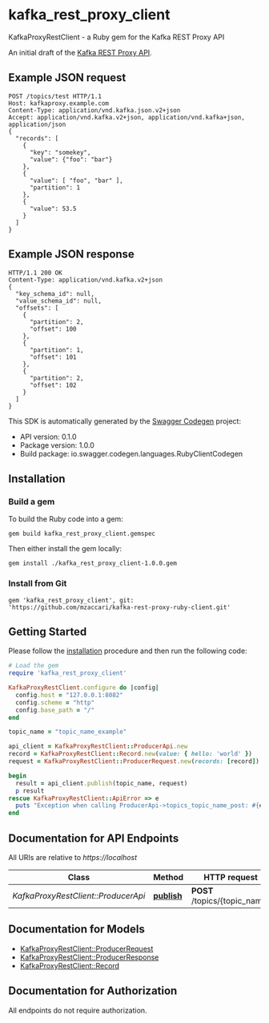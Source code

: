 # kafka_rest_proxy_client

KafkaProxyRestClient - a Ruby gem for the Kafka REST Proxy API

An initial draft of the [Kafka REST Proxy API](https://github.com/confluentinc/kafka-rest).  

## Example JSON request   

```
POST /topics/test HTTP/1.1
Host: kafkaproxy.example.com
Content-Type: application/vnd.kafka.json.v2+json
Accept: application/vnd.kafka.v2+json, application/vnd.kafka+json, application/json
{
  "records": [
    {
      "key": "somekey",
      "value": {"foo": "bar"}
    },
    {
      "value": [ "foo", "bar" ],
      "partition": 1
    },
    {
      "value": 53.5
    }
  ]
}
```

## Example JSON response

```
HTTP/1.1 200 OK
Content-Type: application/vnd.kafka.v2+json
{
  "key_schema_id": null,
  "value_schema_id": null,
  "offsets": [
    {
      "partition": 2,
      "offset": 100
    },
    {
      "partition": 1,
      "offset": 101
    },
    {
      "partition": 2,
      "offset": 102
    }
  ]
}
```

This SDK is automatically generated by the [Swagger Codegen](https://github.com/swagger-api/swagger-codegen) project:

- API version: 0.1.0
- Package version: 1.0.0
- Build package: io.swagger.codegen.languages.RubyClientCodegen

## Installation

### Build a gem

To build the Ruby code into a gem:

```shell
gem build kafka_rest_proxy_client.gemspec
```

Then either install the gem locally:

```shell
gem install ./kafka_rest_proxy_client-1.0.0.gem
```


### Install from Git

    gem 'kafka_rest_proxy_client', git: 'https://github.com/mzaccari/kafka-rest-proxy-ruby-client.git'


## Getting Started

Please follow the [installation](#installation) procedure and then run the following code:
```ruby
# Load the gem
require 'kafka_rest_proxy_client'

KafkaProxyRestClient.configure do |config|
  config.host = "127.0.0.1:8082"
  config.scheme = "http"
  config.base_path = "/"
end

topic_name = "topic_name_example"

api_client = KafkaProxyRestClient::ProducerApi.new
record = KafkaProxyRestClient::Record.new(value: { hello: 'world' })
request = KafkaProxyRestClient::ProducerRequest.new(records: [record])

begin
  result = api_client.publish(topic_name, request)
  p result
rescue KafkaProxyRestClient::ApiError => e
  puts "Exception when calling ProducerApi->topics_topic_name_post: #{e}"
end

```

## Documentation for API Endpoints

All URIs are relative to *https://localhost*

Class | Method | HTTP request | Description
------------ | ------------- | ------------- | -------------
*KafkaProxyRestClient::ProducerApi* | [**publish**](docs/ProducerApi.md#topics_topic_name_post) | **POST** /topics/{topic_name} |


## Documentation for Models

 - [KafkaProxyRestClient::ProducerRequest](docs/ProducerRequest.md)
 - [KafkaProxyRestClient::ProducerResponse](docs/ProducerResponse.md)
 - [KafkaProxyRestClient::Record](docs/Record.md)

## Documentation for Authorization

 All endpoints do not require authorization.

